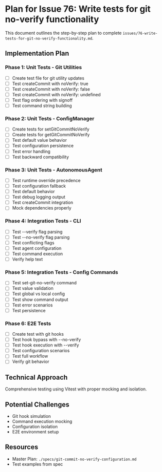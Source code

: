 # Plan for Issue 76: Write tests for git no-verify functionality

This document outlines the step-by-step plan to complete `issues/76-write-tests-for-git-no-verify-functionality.md`.

## Implementation Plan

### Phase 1: Unit Tests - Git Utilities
- [ ] Create test file for git utility updates
- [ ] Test createCommit with noVerify: true
- [ ] Test createCommit with noVerify: false
- [ ] Test createCommit with noVerify: undefined
- [ ] Test flag ordering with signoff
- [ ] Test command string building

### Phase 2: Unit Tests - ConfigManager
- [ ] Create tests for setGitCommitNoVerify
- [ ] Create tests for getGitCommitNoVerify
- [ ] Test default value behavior
- [ ] Test configuration persistence
- [ ] Test error handling
- [ ] Test backward compatibility

### Phase 3: Unit Tests - AutonomousAgent
- [ ] Test runtime override precedence
- [ ] Test configuration fallback
- [ ] Test default behavior
- [ ] Test debug logging output
- [ ] Test createCommit integration
- [ ] Mock dependencies properly

### Phase 4: Integration Tests - CLI
- [ ] Test --verify flag parsing
- [ ] Test --no-verify flag parsing
- [ ] Test conflicting flags
- [ ] Test agent configuration
- [ ] Test command execution
- [ ] Verify help text

### Phase 5: Integration Tests - Config Commands
- [ ] Test set-git-no-verify command
- [ ] Test value validation
- [ ] Test global vs local config
- [ ] Test show command output
- [ ] Test error scenarios
- [ ] Test persistence

### Phase 6: E2E Tests
- [ ] Create test with git hooks
- [ ] Test hook bypass with --no-verify
- [ ] Test hook execution with --verify
- [ ] Test configuration scenarios
- [ ] Test full workflow
- [ ] Verify git behavior

## Technical Approach
Comprehensive testing using Vitest with proper mocking and isolation.

## Potential Challenges
- Git hook simulation
- Command execution mocking
- Configuration isolation
- E2E environment setup

## Resources
- Master Plan: `./specs/git-commit-no-verify-configuration.md`
- Test examples from spec